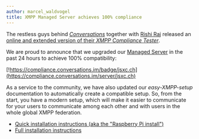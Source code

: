 ```yaml
---
author: marcel_waldvogel
title: XMPP Managed Server achieves 100% compliance
---
```

The restless guys behind [*Conversations*](https://conversations.im) together with [Rishi Raj](https://rishiraj.me/) released an
[online and extended version of their *XMPP Compliance Tester*](https://compliance.conversations.im).

We are proud to announce that we upgraded our [Managed Server](/managed.html) in the past 24 hours to achieve 100% compatibility:

[!https://compliance.conversations.im/badge/jsxc.ch](https://compliance.conversations.im/server/jsxc.ch)

As a service to the community, we have also updated our *easy-XMPP-setup* documentation to automatically create a compatible setup.
So, from the start, you have a modern setup, which will make it easier to communicate for your users to communicate among each other
and with users in the whole global XMPP federation.

* [Quick installation instructions (aka the "Raspberry Pi install")](https://github.com/jsxc/xmpp-cloud-auth/wiki/raspberry-pi-en)
* [Full installation instructions](https://github.com/jsxc/xmpp-cloud-auth/wiki)
